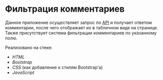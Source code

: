 # Фильтрация комментариев

Данное приложение осуществляет запрос по [API](https://jsonplaceholder.typicode.com/comments) и получает ответом комментарии, после чего отображает их в табличном виде на странице. Также присутствует система фильтрации комментариев по указанному полю.

Реализовано на стеке:   
+ *HTML*
+ *Bootstrap*
+ *CSS* (как добавление к стилям Bootstrap'a)
+ *JavaScript*
